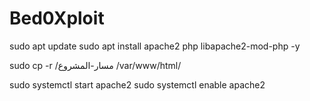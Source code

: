 # Bed0Xploit


sudo apt update
sudo apt install apache2 php libapache2-mod-php -y

sudo cp -r /مسار-المشروع /var/www/html/

sudo systemctl start apache2
sudo systemctl enable apache2
